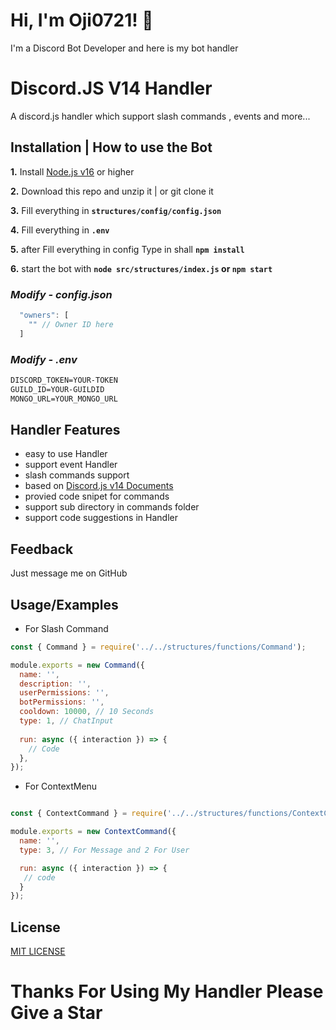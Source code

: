 
# Hi, I'm Oji0721! 👋


I'm a Discord Bot Developer and here is my bot handler


# Discord.JS V14 Handler

A discord.js handler which support slash commands , events and more...



## **Installation | How to use the Bot**

**1.** Install [Node.js v16](https://nodejs.org/en/) or higher

**2.** Download this repo and unzip it | or git clone it

**3.** Fill everything in **`structures/config/config.json`**

**4.** Fill everything in **`.env`**

**5.** after Fill everything in config Type in shall **`npm install`**

**6.** start the bot with **`node src/structures/index.js` or `npm start`**
<br/>

### _Modify - config.json_

```js
  "owners": [
    "" // Owner ID here
  ]
```

### _Modify - .env_

```txt
DISCORD_TOKEN=YOUR-TOKEN
GUILD_ID=YOUR-GUILDID
MONGO_URL=YOUR_MONGO_URL
```

## Handler Features

- easy to use Handler
- support event Handler
- slash commands support
- based on [Discord.js v14 Documents](https://deploy-preview-1011--discordjs-guide.netlify.app/additional-info/changes-in-v14.html)
- provied code snipet for commands
- support sub directory in commands folder
- support code suggestions in Handler


## Feedback

Just message me on GitHub


## Usage/Examples

- For Slash Command
```js
const { Command } = require('../../structures/functions/Command');

module.exports = new Command({
  name: '',
  description: '',
  userPermissions: '',
  botPermissions: '',
  cooldown: 10000, // 10 Seconds
  type: 1, // ChatInput
  
  run: async ({ interaction }) => {
    // Code
  },
});
```

- For ContextMenu
```js

const { ContextCommand } = require('../../structures/functions/ContextCommand');

module.exports = new ContextCommand({
  name: '',
  type: 3, // For Message and 2 For User

  run: async ({ interaction }) => {
   // code
  }
});
```

## License

[MIT LICENSE](https://choosealicense.com/licenses/mit/)

# Thanks For Using My Handler Please Give a Star
